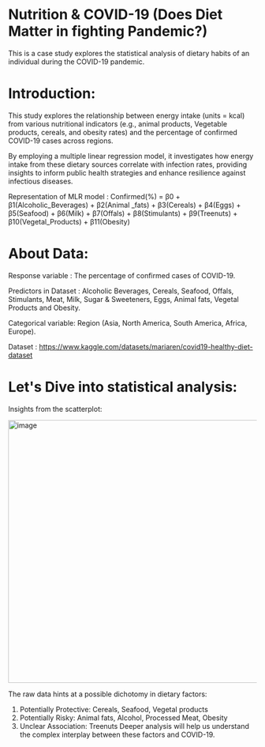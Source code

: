 # Nutrition & COVID-19 (Does Diet Matter in fighting Pandemic?)

This is a case study explores the statistical analysis of dietary habits of an individual during the COVID-19 pandemic.

# Introduction:

This study explores the relationship between energy intake (units = kcal) from various nutritional indicators (e.g., animal products, Vegetable products, cereals, and obesity rates) and the percentage of confirmed COVID-19 cases across regions. 

By employing a multiple linear regression model, it investigates how energy intake from these dietary sources correlate with infection rates, providing insights to inform public health strategies and enhance resilience against infectious diseases.

Representation of MLR model : Confirmed(%) = β0 + β1(Alcoholic_Beverages) + β2(Animal _fats) + β3(Cereals) + β4(Eggs) + β5(Seafood) + β6(Milk) + β7(Offals) + β8(Stimulants) + β9(Treenuts) + β10(Vegetal_Products) + β11(Obesity)  


# About Data:

Response variable : The percentage of confirmed cases of COVID-19.

Predictors in Dataset : Alcoholic Beverages, Cereals, Seafood, Offals, Stimulants, Meat, Milk, Sugar & Sweeteners, Eggs, Animal fats, Vegetal Products and Obesity.

Categorical variable: Region (Asia, North America, South America, Africa, Europe).

Dataset : https://www.kaggle.com/datasets/mariaren/covid19-healthy-diet-dataset


# Let's Dive into statistical analysis:

Insights from the scatterplot:

<img width="532" alt="image" src="https://github.com/user-attachments/assets/ecc917b1-c97c-45b4-9f27-75adf5e7a6c7" />

The raw data hints at a possible dichotomy in dietary factors:
1. Potentially Protective: Cereals, Seafood, Vegetal products
2. Potentially Risky: Animal fats, Alcohol, Processed Meat, Obesity
3. Unclear Association: Treenuts
Deeper analysis will help us understand the complex interplay between these factors and COVID-19.


